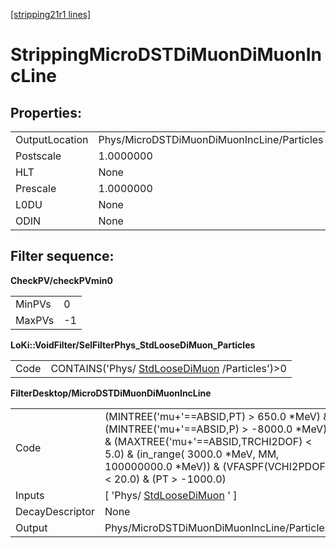 [[stripping21r1 lines]](./stripping21r1-index)

# StrippingMicroDSTDiMuonDiMuonIncLine

## Properties:

|                |                                            |
|----------------|--------------------------------------------|
| OutputLocation | Phys/MicroDSTDiMuonDiMuonIncLine/Particles |
| Postscale      | 1.0000000                                  |
| HLT            | None                                       |
| Prescale       | 1.0000000                                  |
| L0DU           | None                                       |
| ODIN           | None                                       |

## Filter sequence:

**CheckPV/checkPVmin0**

|        |     |
|--------|-----|
| MinPVs | 0   |
| MaxPVs | -1  |

**LoKi::VoidFilter/SelFilterPhys_StdLooseDiMuon_Particles**

|      |                                                                                  |
|------|----------------------------------------------------------------------------------|
| Code | CONTAINS('Phys/ [StdLooseDiMuon](./stripping21r1-stdloosedimuon) /Particles')\>0 |

**FilterDesktop/MicroDSTDiMuonDiMuonIncLine**

|                 |                                                                                                                                                                                                                                     |
|-----------------|-------------------------------------------------------------------------------------------------------------------------------------------------------------------------------------------------------------------------------------|
| Code            | (MINTREE('mu+'==ABSID,PT) \> 650.0 \*MeV) & (MINTREE('mu+'==ABSID,P) \> -8000.0 \*MeV) & (MAXTREE('mu+'==ABSID,TRCHI2DOF) \< 5.0) & (in_range( 3000.0 \*MeV, MM, 100000000.0 \*MeV)) & (VFASPF(VCHI2PDOF)\< 20.0) & (PT \> -1000.0) |
| Inputs          | [ 'Phys/ [StdLooseDiMuon](./stripping21r1-stdloosedimuon) ' ]                                                                                                                                                                     |
| DecayDescriptor | None                                                                                                                                                                                                                                |
| Output          | Phys/MicroDSTDiMuonDiMuonIncLine/Particles                                                                                                                                                                                          |
